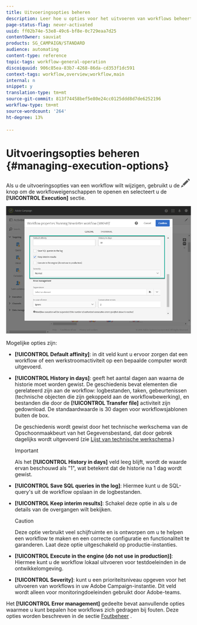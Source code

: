 ```yaml
---
title: Uitvoeringsopties beheren
description: Leer hoe u opties voor het uitvoeren van workflows beheert.
page-status-flag: never-activated
uuid: ff02b74e-53e8-49c6-bf8e-0c729eaa7d25
contentOwner: sauviat
products: SG_CAMPAIGN/STANDARD
audience: automating
content-type: reference
topic-tags: workflow-general-operation
discoiquuid: 906c85ea-83b7-4268-86da-cd353f1dc591
context-tags: workflow,overview;workflow,main
internal: n
snippet: y
translation-type: tm+mt
source-git-commit: 813f74458bef5e80e24cc0125ddd8d7de6252196
workflow-type: tm+mt
source-wordcount: '264'
ht-degree: 13%

---
```



# Uitvoeringsopties beheren {#managing-execution-options}

Als u de uitvoeringsopties van een workflow wilt wijzigen, gebruikt u de ![](assets/edit_darkgrey-24px.png) knop om de workfloweigenschappen te openen en selecteert u de **[!UICONTROL Execution]** sectie.

![](assets/wkf_execution_6.png)

Mogelijke opties zijn:

* **[!UICONTROL Default affinity]**: in dit veld kunt u ervoor zorgen dat een workflow of een werkstroomactiviteit op een bepaalde computer wordt uitgevoerd.

* **[!UICONTROL History in days]**: geeft het aantal dagen aan waarna de historie moet worden gewist. De geschiedenis bevat elementen die gerelateerd zijn aan de workflow: logbestanden, taken, gebeurtenissen (technische objecten die zijn gekoppeld aan de workflowbewerking), en bestanden die door de **[!UICONTROL Transfer file]** activiteit zijn gedownload. De standaardwaarde is 30 dagen voor workflowsjablonen buiten de box.

   De geschiedenis wordt gewist door het technische werkschema van de Opschoonmaakbeurt van het Gegevensbestand, dat door gebrek dagelijks wordt uitgevoerd (zie [Lijst van technische werkschema](../../administration/using/technical-workflows.md).)

   >[!IMPORTANT]
   >
   >Als het **[!UICONTROL History in days]** veld leeg blijft, wordt de waarde ervan beschouwd als &quot;1&quot;, wat betekent dat de historie na 1 dag wordt gewist.

* **[!UICONTROL Save SQL queries in the log]**: Hiermee kunt u de SQL-query&#39;s uit de workflow opslaan in de logbestanden.

* **[!UICONTROL Keep interim results]**: Schakel deze optie in als u de details van de overgangen wilt bekijken.

   >[!CAUTION]
   >
   >Deze optie verbruikt veel schijfruimte en is ontworpen om u te helpen een workflow te maken en een correcte configuratie en functionaliteit te garanderen. Laat deze optie uitgeschakeld op productie-instanties.

* **[!UICONTROL Execute in the engine (do not use in production)]**: Hiermee kunt u de workflow lokaal uitvoeren voor testdoeleinden in de ontwikkelomgeving.

* **[!UICONTROL Severity]**: kunt u een prioriteitsniveau opgeven voor het uitvoeren van workflows in uw Adobe Campaign-instantie. Dit veld wordt alleen voor monitoringdoeleinden gebruikt door Adobe-teams.

Het **[!UICONTROL Error management]** gedeelte bevat aanvullende opties waarmee u kunt bepalen hoe workflows zich gedragen bij fouten. Deze opties worden beschreven in de sectie [Foutbeheer](../../automating/using/monitoring-workflow-execution.md#error-management) .
